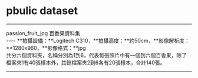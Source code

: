 # pbulic dataset
<hr>
passion_fruit_jpg 百香果資料集<br>
----
**拍攝設備：**Logitech C310，**拍攝高度：**約50cm，**影像解析度：**1280x960，**影像格式：**jpg <br>
共分六個資料夾，名稱分別為1到6，代表每張照片中有一個到六個百香果，除了檔案夾1有40張樣本外，其餘檔案夾2到6各有20張樣本，合計140張。 <br> <hr>
